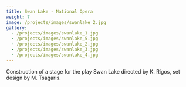 ```yaml
---
title: Swan Lake - National Opera
weight: 7
image: /projects/images/swanlake_2.jpg
gallery:
  - /projects/images/swanlake_1.jpg
  - /projects/images/swanlake_5.jpg
  - /projects/images/swanlake_2.jpg
  - /projects/images/swanlake_3.jpg
  - /projects/images/swanlake_4.jpg
---
```

Construction of a stage for the play Swan Lake directed by K. Rigos, set design by M. Tsagaris.

